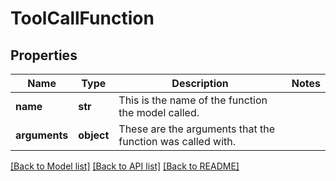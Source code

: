 # ToolCallFunction

## Properties
Name | Type | Description | Notes
------------ | ------------- | ------------- | -------------
**name** | **str** | This is the name of the function the model called. | 
**arguments** | **object** | These are the arguments that the function was called with. | 

[[Back to Model list]](../README.md#documentation-for-models) [[Back to API list]](../README.md#documentation-for-api-endpoints) [[Back to README]](../README.md)

